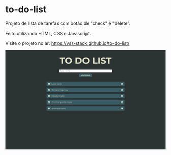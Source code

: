 # to-do-list

Projeto de lista de tarefas com botão de "check" e "delete".

Feito utilizando HTML, CSS e Javascript.

Visite o projeto no ar: https://vss-stack.github.io/to-do-list/

<img src="./assets/demo.png">
